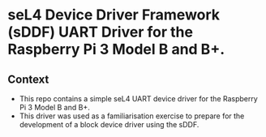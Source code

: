 # seL4 Device Driver Framework (sDDF) UART Driver for the Raspberry Pi 3 Model B and B+.

## Context

* This repo contains a simple seL4 UART device driver for the Raspberry Pi 3 Model B and B+.
* This driver was used as a familiarisation exercise to prepare for the development of a block device driver using the sDDF.

